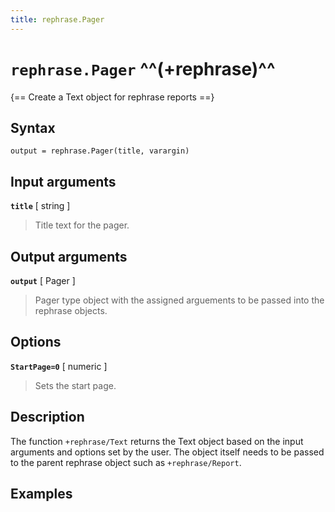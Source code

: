 ```yaml
---
title: rephrase.Pager
---
```


# `rephrase.Pager` ^^(+rephrase)^^

{== Create a Text object for rephrase reports ==}


## Syntax 

    output = rephrase.Pager(title, varargin)


## Input arguments 

__`title`__ [ string ]
> 
> Title text for the pager.
> 


## Output arguments 

__`output`__ [ Pager ]
> 
> Pager type object with the assigned arguements to be passed
> into the rephrase objects.
> 

## Options 

__`StartPage=0`__ [ numeric ]
> 
> Sets the start page.
> 

## Description 

The function `+rephrase/Text` returns the Text object based on the input arguments and options set by the user. The object itself needs to be passed to the parent rephrase object such as `+rephrase/Report`.

## Examples

```matlab
```
